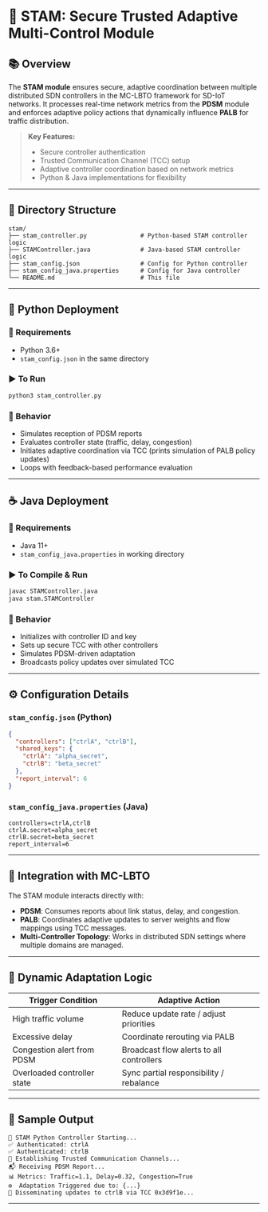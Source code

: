 
# 🔐 STAM: Secure Trusted Adaptive Multi-Control Module

## 📚 Overview

The **STAM module** ensures secure, adaptive coordination between multiple distributed SDN controllers in the MC-LBTO framework for SD-IoT networks. It processes real-time network metrics from the **PDSM** module and enforces adaptive policy actions that dynamically influence **PALB** for traffic distribution.

> **Key Features:**
> - Secure controller authentication  
> - Trusted Communication Channel (TCC) setup  
> - Adaptive controller coordination based on network metrics  
> - Python & Java implementations for flexibility  

---

## 📁 Directory Structure

```
stam/
├── stam_controller.py               # Python-based STAM controller logic
├── STAMController.java              # Java-based STAM controller logic
├── stam_config.json                 # Config for Python controller
├── stam_config_java.properties      # Config for Java controller
└── README.md                        # This file
```

---

## 🐍 Python Deployment

### 🔧 Requirements

- Python 3.6+
- `stam_config.json` in the same directory

### ▶️ To Run

```bash
python3 stam_controller.py
```

### 🧠 Behavior

- Simulates reception of PDSM reports  
- Evaluates controller state (traffic, delay, congestion)  
- Initiates adaptive coordination via TCC (prints simulation of PALB policy updates)  
- Loops with feedback-based performance evaluation  

---

## ☕ Java Deployment

### 🔧 Requirements

- Java 11+
- `stam_config_java.properties` in working directory

### ▶️ To Compile & Run

```bash
javac STAMController.java
java stam.STAMController
```

### 🧠 Behavior

- Initializes with controller ID and key  
- Sets up secure TCC with other controllers  
- Simulates PDSM-driven adaptation  
- Broadcasts policy updates over simulated TCC  

---

## ⚙ Configuration Details

### `stam_config.json` (Python)

```json
{
  "controllers": ["ctrlA", "ctrlB"],
  "shared_keys": {
    "ctrlA": "alpha_secret",
    "ctrlB": "beta_secret"
  },
  "report_interval": 6
}
```

### `stam_config_java.properties` (Java)

```properties
controllers=ctrlA,ctrlB
ctrlA.secret=alpha_secret
ctrlB.secret=beta_secret
report_interval=6
```

---

## 🔄 Integration with MC-LBTO

The STAM module interacts directly with:

- **PDSM**: Consumes reports about link status, delay, and congestion.  
- **PALB**: Coordinates adaptive updates to server weights and flow mappings using TCC messages.  
- **Multi-Controller Topology**: Works in distributed SDN settings where multiple domains are managed.  

---

## 🔁 Dynamic Adaptation Logic

| **Trigger Condition**           | **Adaptive Action**                                |
|-------------------------------|----------------------------------------------------|
| High traffic volume            | Reduce update rate / adjust priorities            |
| Excessive delay                | Coordinate rerouting via PALB                     |
| Congestion alert from PDSM     | Broadcast flow alerts to all controllers          |
| Overloaded controller state    | Sync partial responsibility / rebalance           |

---

## 🧪 Sample Output

```
🔧 STAM Python Controller Starting...
✅ Authenticated: ctrlA
✅ Authenticated: ctrlB
🔗 Establishing Trusted Communication Channels...
📬 Receiving PDSM Report...
📊 Metrics: Traffic=1.1, Delay=0.32, Congestion=True
⚙️  Adaptation Triggered due to: {...}
📨 Disseminating updates to ctrlB via TCC 0x3d9f1e...
```

---

